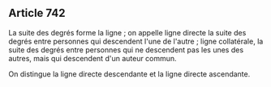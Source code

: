 Article 742
----
La suite des degrés forme la ligne ; on appelle ligne directe la suite des
degrés entre personnes qui descendent l'une de l'autre ; ligne collatérale, la
suite des degrés entre personnes qui ne descendent pas les unes des autres, mais
qui descendent d'un auteur commun.

On distingue la ligne directe descendante et la ligne directe ascendante.
